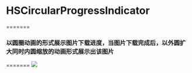 # HSCircularProgressIndicator
=======
### 以圆圈动画的形式展示图片下载进度，当图片下载完成后，以外圆扩大同时内圆缩放的动画形式展示出该图片
=======
![](https://github.com/huashanbayern/HSCircularProgressIndicator/blob/master/app.gif)

